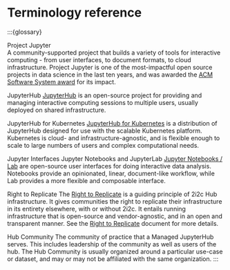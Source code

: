 # Terminology reference

:::{glossary}

Project Jupyter  
    A community-supported project that builds a variety of tools for interactive computing - from user interfaces, to document formats, to cloud infrastructure. Project Jupyter is one of the most-impactful open source projects in data science in the last ten years, and was awarded the [ACM Software System award](https://blog.jupyter.org/jupyter-receives-the-acm-software-system-award-d433b0dfe3a2) for its impact.

JupyterHub
    [JupyterHub](https://jupyterhub.readthedocs.io/) is an open-source project for providing and managing interactive computing sessions to multiple users, usually deployed on shared infrastructure.

JupyterHub for Kubernetes
    [JupyterHub for Kubernetes](http://z2jh.jupyter.org) is a distribution of JupyterHub designed for use with the scalable Kubernetes platform. Kubernetes is cloud- and infrastructure-agnostic, and is flexible enough to scale to large numbers of users and complex computational needs.

Jupyter Interfaces
Jupyter Notebooks and JupyterLab
    [Jupyter Notebooks / Lab](http://jupyterlab.readthedocs.io/) are open-source user interfaces for doing interactive data analysis. Notebooks provide an opinionated, linear, document-like workflow, while Lab provides a more flexible and composable interface.

Right to Replicate
    The [Right to Replicate](https://2i2c.org/right-to-replicate/) is a guiding principle of 2i2c Hub infrastructure. It gives communities the right to replicate their infrastructure in its  entirety elsewhere, with or without 2i2c. It entails running infrastructure that is open-source and vendor-agnostic, and in an open and transparent manner. See the [Right to Replicate](https://2i2c.org/right-to-replicate/) document for more details.

Hub Community
    The community of practice that a Managed JupyterHub serves. This includes leadership of the community as well as users of the hub. The Hub Community is usually organized around a particular use-case or dataset, and may or may not be affiliated with the same organization.
:::